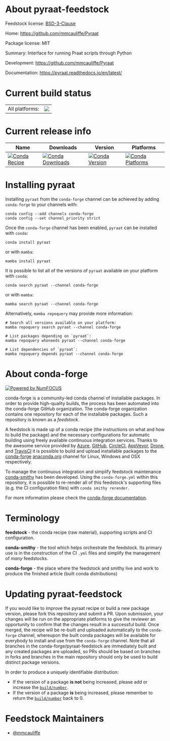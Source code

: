 About pyraat-feedstock
======================

Feedstock license: [BSD-3-Clause](https://github.com/conda-forge/pyraat-feedstock/blob/main/LICENSE.txt)

Home: https://github.com/mmcauliffe/Pyraat

Package license: MIT

Summary: Interface for running Praat scripts through Python

Development: https://github.com/mmcauliffe/Pyraat

Documentation: https://pyraat.readthedocs.io/en/latest/

Current build status
====================


<table><tr><td>All platforms:</td>
    <td>
      <a href="https://dev.azure.com/conda-forge/feedstock-builds/_build/latest?definitionId=25759&branchName=main">
        <img src="https://dev.azure.com/conda-forge/feedstock-builds/_apis/build/status/pyraat-feedstock?branchName=main">
      </a>
    </td>
  </tr>
</table>

Current release info
====================

| Name | Downloads | Version | Platforms |
| --- | --- | --- | --- |
| [![Conda Recipe](https://img.shields.io/badge/recipe-pyraat-green.svg)](https://anaconda.org/conda-forge/pyraat) | [![Conda Downloads](https://img.shields.io/conda/dn/conda-forge/pyraat.svg)](https://anaconda.org/conda-forge/pyraat) | [![Conda Version](https://img.shields.io/conda/vn/conda-forge/pyraat.svg)](https://anaconda.org/conda-forge/pyraat) | [![Conda Platforms](https://img.shields.io/conda/pn/conda-forge/pyraat.svg)](https://anaconda.org/conda-forge/pyraat) |

Installing pyraat
=================

Installing `pyraat` from the `conda-forge` channel can be achieved by adding `conda-forge` to your channels with:

```
conda config --add channels conda-forge
conda config --set channel_priority strict
```

Once the `conda-forge` channel has been enabled, `pyraat` can be installed with `conda`:

```
conda install pyraat
```

or with `mamba`:

```
mamba install pyraat
```

It is possible to list all of the versions of `pyraat` available on your platform with `conda`:

```
conda search pyraat --channel conda-forge
```

or with `mamba`:

```
mamba search pyraat --channel conda-forge
```

Alternatively, `mamba repoquery` may provide more information:

```
# Search all versions available on your platform:
mamba repoquery search pyraat --channel conda-forge

# List packages depending on `pyraat`:
mamba repoquery whoneeds pyraat --channel conda-forge

# List dependencies of `pyraat`:
mamba repoquery depends pyraat --channel conda-forge
```


About conda-forge
=================

[![Powered by
NumFOCUS](https://img.shields.io/badge/powered%20by-NumFOCUS-orange.svg?style=flat&colorA=E1523D&colorB=007D8A)](https://numfocus.org)

conda-forge is a community-led conda channel of installable packages.
In order to provide high-quality builds, the process has been automated into the
conda-forge GitHub organization. The conda-forge organization contains one repository
for each of the installable packages. Such a repository is known as a *feedstock*.

A feedstock is made up of a conda recipe (the instructions on what and how to build
the package) and the necessary configurations for automatic building using freely
available continuous integration services. Thanks to the awesome service provided by
[Azure](https://azure.microsoft.com/en-us/services/devops/), [GitHub](https://github.com/),
[CircleCI](https://circleci.com/), [AppVeyor](https://www.appveyor.com/),
[Drone](https://cloud.drone.io/welcome), and [TravisCI](https://travis-ci.com/)
it is possible to build and upload installable packages to the
[conda-forge](https://anaconda.org/conda-forge) [anaconda.org](https://anaconda.org/)
channel for Linux, Windows and OSX respectively.

To manage the continuous integration and simplify feedstock maintenance
[conda-smithy](https://github.com/conda-forge/conda-smithy) has been developed.
Using the ``conda-forge.yml`` within this repository, it is possible to re-render all of
this feedstock's supporting files (e.g. the CI configuration files) with ``conda smithy rerender``.

For more information please check the [conda-forge documentation](https://conda-forge.org/docs/).

Terminology
===========

**feedstock** - the conda recipe (raw material), supporting scripts and CI configuration.

**conda-smithy** - the tool which helps orchestrate the feedstock.
                   Its primary use is in the construction of the CI ``.yml`` files
                   and simplify the management of *many* feedstocks.

**conda-forge** - the place where the feedstock and smithy live and work to
                  produce the finished article (built conda distributions)


Updating pyraat-feedstock
=========================

If you would like to improve the pyraat recipe or build a new
package version, please fork this repository and submit a PR. Upon submission,
your changes will be run on the appropriate platforms to give the reviewer an
opportunity to confirm that the changes result in a successful build. Once
merged, the recipe will be re-built and uploaded automatically to the
`conda-forge` channel, whereupon the built conda packages will be available for
everybody to install and use from the `conda-forge` channel.
Note that all branches in the conda-forge/pyraat-feedstock are
immediately built and any created packages are uploaded, so PRs should be based
on branches in forks and branches in the main repository should only be used to
build distinct package versions.

In order to produce a uniquely identifiable distribution:
 * If the version of a package **is not** being increased, please add or increase
   the [``build/number``](https://docs.conda.io/projects/conda-build/en/latest/resources/define-metadata.html#build-number-and-string).
 * If the version of a package **is** being increased, please remember to return
   the [``build/number``](https://docs.conda.io/projects/conda-build/en/latest/resources/define-metadata.html#build-number-and-string)
   back to 0.

Feedstock Maintainers
=====================

* [@mmcauliffe](https://github.com/mmcauliffe/)

